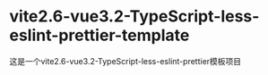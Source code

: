 # vite2.6-vue3.2-TypeScript-less-eslint-prettier-template
这是一个vite2.6-vue3.2-TypeScript-less-eslint-prettier模板项目
